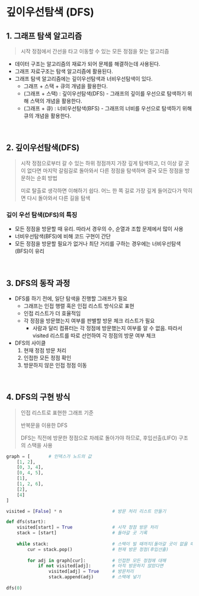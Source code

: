 # 깊이우선탐색 (DFS)

## 1. 그래프 탐색 알고리즘

> 시작 정점에서 간선을 타고 이동할 수 있는 모든 정점을 찾는 알고리즘

- 데이터 구조는 알고리즘의 재료가 되어 문제를 해결하는데 사용된다.
- 그래프 자료구조는 탐색 알고리즘에 활용된다.
- 그래프 탐색 알고리즘에는 깊이우선탐색과 너비우선탐색이 있다.
  - 그래프 + 스택 + 큐의 개념을 활용한다.
  - (그래프 + 스택) : 깊이우선탐색(DFS) - 그래프의 깊이를 우선으로 탐색하기 위해 스택의 개념을 활용한다.
  - (그래프 + 큐) : 너비우선탐색(BFS) - 그래프의 너비를 우선으로 탐색하기 위해 큐의 개념을 활용한다.

<br/>

## 2. 깊이우선탐색(DFS)

> 시작 정점으로부터 갈 수 있는 하위 정점까지 가장 깊게 탐색하고, 더 이상 갈 곳이 없다면 마지막 갈림길로 돌아와서 다른 정점을 탐색하며 결국 모든 정점을 방문하는 순회 방법
>
> 미로 탈출로 생각하면 이해하기 쉽다. 어느 한 쪽 길로 가장 깊게 들어갔다가 막히면 다시 돌아와서 다른 길을 탐색

### 깊이 우선 탐색(DFS)의 특징

- 모든 정점을 방문할 때 유리. 따라서 경우의 수, 순열과 조합 문제에서 많이 사용
- 너비우선탐색(BFS)에 비해 코드 구현이 간단
- 모든 정점을 방문할 필요가 없거나 최단 거리를 구하는 경우에는 너비우선탐색(BFS)이 유리

<br/>

## 3. DFS의 동작 과정

- DFS를 하기 전에, 일단 탐색을 진행할 그래프가 필요
  - 그래프는 인접 행렬 혹은 인접 리스트 방식으로 표현
  - 인접 리스트가 더 효율적임
  - 각 정점을 방문했는지 여부를 판별할 방문 체크 리스트가 필요
    - 사람과 달리 컴퓨터는 각 정점에 방문했는지 여부를 알 수 없음. 따라서 visited 리스트를 따로 선언하여 각 정점의 방문 여부 체크
- DFS의 사이클
  1. 현재 정점 방문 처리
  2. 인접한 모든 정점 확인
  3. 방문하지 않은 인접 정점 이동

<br/>

## 4. DFS의 구현 방식

> 인접 리스트로 표현한 그래프 기준
>
> 반복문을 이용한 DFS
>
> DFS는 직전에 방문한 정점으로 차례로 돌아가야 하므로, 후입선출(LIFO) 구조의 스택을 사용

```python
graph = [		# 인덱스가 노드의 값
    [1, 2],
    [0, 3, 4],
    [0, 4, 5],
    [1],
    [1, 2, 6],
    [2],
    [4]
]

visited = [False] * n					# 방문 처리 리스트 만들기

def dfs(start):
    visited[start] = True				# 시작 정점 방문 처리
    stack = [start]						# 돌아갈 곳 기록
    
    while stack:						# 스택이 빌 때까지(돌아갈 곳이 없을 때까지) 반복
        cur = stack.pop()				# 현재 방문 정점(후입선출)
        
        for adj in graph[cur]:			# 인접한 모든 정점에 대해
            if not visited[adj]:		# 아직 방문하지 않았다면
                visited[adj] = True		# 방문처리
                stack.append(adj)		# 스택에 넣기
                
dfs(0)
```


